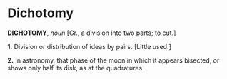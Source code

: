 # Dichotomy

**DICHOTOMY**, _noun_ \[Gr., a division into two parts; to cut.\]

**1.** Division or distribution of ideas by pairs. \[Little used.\]

**2.** In astronomy, that phase of the moon in which it appears bisected, or shows only half its disk, as at the quadratures.